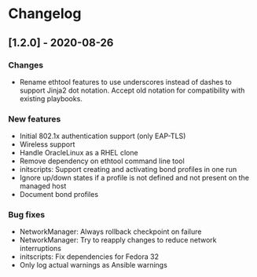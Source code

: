 # Changelog
## [1.2.0] - 2020-08-26
### Changes
- Rename ethtool features to use underscores instead of dashes to support
  Jinja2 dot notation. Accept old notation for compatibility with existing
  playbooks.
### New features
- Initial 802.1x authentication support (only EAP-TLS)
- Wireless support
- Handle OracleLinux as a RHEL clone
- Remove dependency on ethtool command line tool
- initscripts: Support creating and activating bond profiles in one run
- Ignore up/down states if a profile is not defined and not present on the managed host
- Document bond profiles
### Bug fixes
- NetworkManager: Always rollback checkpoint on failure
- NetworkManager: Try to reapply changes to reduce network interruptions
- initscripts: Fix dependencies for Fedora 32
- Only log actual warnings as Ansible warnings
